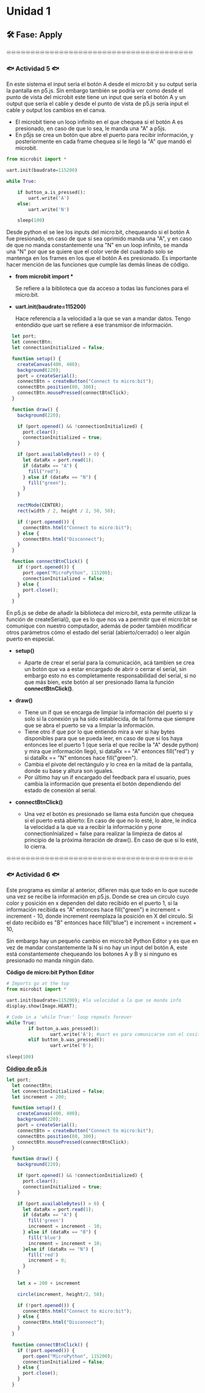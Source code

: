 # Unidad 1

## 🛠 Fase: Apply

♾️♾️♾️♾️♾️♾️♾️♾️♾️♾️♾️♾️♾️♾️♾️♾️♾️♾️♾️♾️♾️♾️♾️♾️♾️♾️♾️♾️♾️♾️♾️♾️♾️♾️♾️♾️♾️♾️♾️

### 🐟 Actividad 5 🐟

En este sistema el input sería el botón A desde el micro:bit y su output sería la pantalla en p5.js. Sin embargo también se podría ver como desde el punto de vista del microbit este tiene un input que sería el botón A y un output que sería el cable y desde el punto de vista de p5.js sería input el cable y output los cambios en el canva.

- El microbit tiene un loop infinito en el que chequea si el botón A es presionado, en caso de que lo sea, le manda una "A" a p5js.
- En p5js se crea un botón que abre el puerto para recibir información, y posteriormente en cada frame chequea si le llegó la "A" que mandó el microbit.

```python
from microbit import *

uart.init(baudrate=115200)

while True:

    if button_a.is_pressed():
        uart.write('A')
    else:
        uart.write('N')

    sleep(100)
```

Desde python el se lee los inputs del micro:bit, chequeando si el botón A fue presionado, en caso de que si sea oprimido manda una "A", y en caso de que no manda constantemente una "N" en un loop infinito, se manda una "N" por que se quiere que el color verde del cuadrado solo se mantenga en los frames en los que el botón A es presionado. Es importante hacer mención de las funciones que cumple las demás líneas de código.

- __from microbit import *__
  
   Se refiere a la biblioteca que da acceso a todas las funciones para el micro:bit.
  
- __uart.init(baudrate=115200)__

  Hace referencia a la velocidad a la que se van a mandar datos. Tengo entendido que uart se refiere a ese transmisor de información.

```javascript
  let port;
  let connectBtn;
  let connectionInitialized = false;

  function setup() {
    createCanvas(400, 400);
    background(220);
    port = createSerial();
    connectBtn = createButton("Connect to micro:bit");
    connectBtn.position(80, 300);
    connectBtn.mousePressed(connectBtnClick);
  }

  function draw() {
    background(220);

    if (port.opened() && !connectionInitialized) {
      port.clear();
      connectionInitialized = true;
    }

    if (port.availableBytes() > 0) {
      let dataRx = port.read(1);
      if (dataRx == "A") {
        fill("red");
      } else if (dataRx == "N") {
        fill("green");
      }
    }

    rectMode(CENTER);
    rect(width / 2, height / 2, 50, 50);

    if (!port.opened()) {
      connectBtn.html("Connect to micro:bit");
    } else {
      connectBtn.html("Disconnect");
    }
  }

  function connectBtnClick() {
    if (!port.opened()) {
      port.open("MicroPython", 115200);
      connectionInitialized = false;
    } else {
      port.close();
    }
  }
```
En p5.js se debe de añadir la biblioteca del micro:bit, esta permite utilizar la función de createSerial(), que es lo que nos va a permitir que el micro:bit se comunique con nuestro computador, además de poder también modificar otros parámetros cómo el estado del serial (abierto/cerrado) o leer algún puerto en especial.

- __setup()__

     - Aparte de crear el serial para la comunicación, acá tambien se crea un botón que va a estar encargado de abrir o cerrar el serial, sin embargo esto no es completamente responsabilidad del serial, si no que más bien, este botón al ser presionado llama la función __connectBtnClick()__.

- __draw()__

     - Tiene un if que se encarga de limpiar la información del puerto si y solo si la conexión ya ha sido establecida, de tal forma que siempre que se abra el puerto se va a limpiar la información.
     - Tiene otro if que por lo que entiendo mira a ver si hay bytes disponibles para que se pueda leer, en caso de que si los haya entonces lee el puerto 1 (que sería el que recibe la "A" desde python) y mira que información llegó, si dataRx == "A" entonces fill("red") y si dataRx == "N" entonces hace fill("green").
     - Cambia el pivote del rectángulo y lo crea en la mitad de la pantalla, donde su base y altura son iguales.
     - Por último hay un if encargado del feedback para el usuario, pues cambia la información que presenta el botón dependiendo del estado de conexión al serial.

- __connectBtnClick()__

     - Una vez el botón es presionado se llama esta función que chequea si el puerto está abierto: En caso de que no lo esté, lo abre, le indica la velocidad a la que va a recibir la información y pone connectionInialized = false para realizar la limpieza de datos al principio de la próxima iteración de draw(). En caso de que si lo esté, lo cierra.
   
♾️♾️♾️♾️♾️♾️♾️♾️♾️♾️♾️♾️♾️♾️♾️♾️♾️♾️♾️♾️♾️♾️♾️♾️♾️♾️♾️♾️♾️♾️♾️♾️♾️♾️♾️♾️♾️♾️♾️

### 🐟 Actividad 6 🐟

Este programa es similar al anterior, difieren más que todo en lo que sucede una vez se recibe la información en p5.js. Donde se crea un circulo cuyo color y posición en x dependen del dato recibido en el puerto 1, si la información recibida es "A" entonces hace fill("green") e increment = increment - 10, donde increment reemplaza la posición en X del circulo. Si el dato recibido es "B" entonces hace fill("blue") e increment = increment + 10,

Sin embargo hay un pequeño cambio en micro:bit Python Editor y es que en vez de mandar constantemente la N si no hay un input del botón A, este está constantemente chequeando los botones A y B y si ninguno es presionado no manda ningún dato.

__Código de micro:bit Python Editor__

```python
# Imports go at the top
from microbit import *

uart.init(baudrate=115200); #la velocidad a la que se manda info
display.show(Image.HEART);

# Code in a 'while True:' loop repeats forever
while True:
        if button_a.was_pressed():
                uart.write('A'); #uart es para comunicarse con el cosito        
        elif button_b.was_pressed():
                uart.write('B');
    
sleep(100)
```
[__Código de p5.js__](https://editor.p5js.org/Valencia33/sketches/diPEWCXJH)

```javascript
let port;
  let connectBtn;
  let connectionInitialized = false;
  let increment = 200;

  function setup() {
    createCanvas(400, 400);
    background(220);
    port = createSerial();
    connectBtn = createButton("Connect to micro:bit");
    connectBtn.position(80, 300);
    connectBtn.mousePressed(connectBtnClick);
  }

  function draw() {
    background(220);

    if (port.opened() && !connectionInitialized) {
      port.clear();
      connectionInitialized = true;
    }

    if (port.availableBytes() > 0) {
      let dataRx = port.read(1);
      if (dataRx == "A") {
        fill('green')
        increment = increment - 10;
      } else if (dataRx == "B") {
        fill('blue')
        increment = increment + 10;
      }else if (dataRx == "N") {
        fill('red')
        increment = 0;
      }
    }
    
    let x = 200 + increment    

    circle(increment, height/2, 50);

    if (!port.opened()) {
      connectBtn.html("Connect to micro:bit");
    } else {
      connectBtn.html("Disconnect");
    }
  }

  function connectBtnClick() {
    if (!port.opened()) {
      port.open("MicroPython", 115200);
      connectionInitialized = false;
    } else {
      port.close();
    }
  }
```
